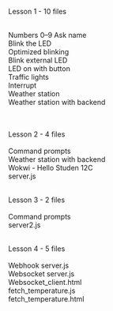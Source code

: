 Lesson 1 - 10 files <br><br>

Numbers 0–9
Ask name<br>
Blink the LED<br>
Optimized blinking<br>
Blink external LED<br>
LED on with button<br>
Traffic lights<br>
Interrupt<br>
Weather station<br>
Weather station with backend<br>
<br>
<br>

Lesson 2 - 4 files
<br><br>
Command prompts<br>
Weather station with backend<br>
Wokwi - Hello Studen 12C<br>
server.js
<br><br>

Lesson 3 - 2 files
<br><br>
Command prompts<br>
server2.js
<br><br>

Lesson 4 -  5 files
<br><br>
Webhook server.js <br>
Websocket server.js<br>
Websocket_client.html<br>
fetch_temperature.js<br>
fetch_temperature.html
